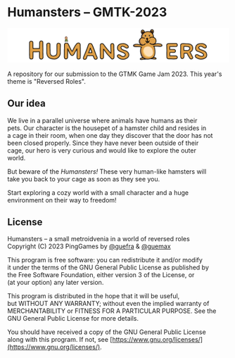 # Humansters &ndash; GMTK-2023

![alt text](https://github.com/PingGames/GMTK-2023/blob/artwork/src/sprites/ui/title.png)

A repository for our submission to the GTMK Game Jam 2023. This year's\
theme is "Reversed Roles".

## Our idea

We live in a parallel universe where animals have humans as their\
pets. Our character is the housepet of a hamster child and resides in\
a cage in their room, when one day they discover that the door has not\
been closed properly. Since they have never been outside of their\
cage, our hero is very curious and would like to explore the outer\
world.

But beware of the *Humansters!* These very human-like hamsters will\
take you back to your cage as soon as they see you.

Start exploring a cozy world with a small character and a huge\
environment on their way to freedom!

## License

Humansters &ndash; a small metroidvenia in a world of reversed roles\
Copyright (C) 2023 PingGames by [@guefra](https://github.com/guefra) 
&amp; [@guemax](https://github.com/guemax)

This program is free software: you can redistribute it and/or modify\
it under the terms of the GNU General Public License as published by\
the Free Software Foundation, either version 3 of the License, or\
(at your option) any later version.

This program is distributed in the hope that it will be useful,\
but WITHOUT ANY WARRANTY; without even the implied warranty of\
MERCHANTABILITY or FITNESS FOR A PARTICULAR PURPOSE.  See the\
GNU General Public License for more details.

You should have received a copy of the GNU General Public License\
along with this program.  If not, see [https://www.gnu.org/licenses/](https://www.gnu.org/licenses/).
